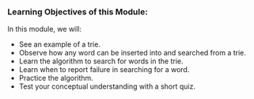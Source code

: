 ### Learning Objectives of this Module:

In this module, we will:

   - See an example of a trie.
   - Observe how any word can be inserted into and searched from a trie.
   - Learn the algorithm to search for words in the trie.
   - Learn when to report failure in searching for a word.
   - Practice the algorithm.
   - Test your conceptual understanding with a short quiz.


